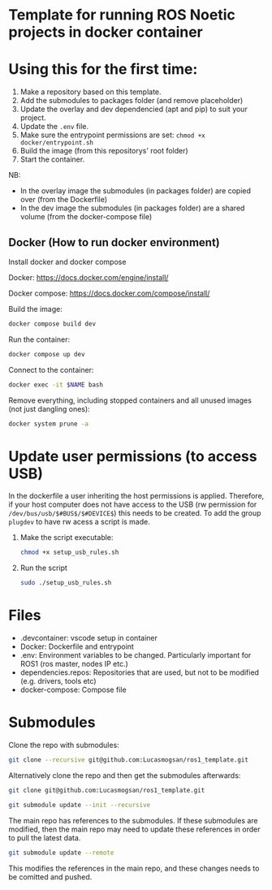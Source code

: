 # Template for running ROS Noetic projects in docker container


# Using this for the first time:
1. Make a repository based on this template.
1. Add the submodules to packages folder (and remove placeholder)
1. Update the overlay and dev dependencied (apt and pip) to suit your project.
1. Update the `.env` file.
1. Make sure the entrypoint permissions are set: `chmod +x docker/entrypoint.sh`
1. Build the image (from this repositorys' root folder)
1. Start the container.


NB:
- In the overlay image the submodules (in packages folder) are copied over (from the Dockerfile)
- In the dev image the submodules (in packages folder) are a shared volume (from the docker-compose file)


## Docker (How to run docker environment)

Install docker and docker compose

Docker:
https://docs.docker.com/engine/install/

Docker compose:
https://docs.docker.com/compose/install/

Build the image:
```bash
docker compose build dev
```

Run the container:
```bash
docker compose up dev
```

Connect to the container:
```bash
docker exec -it $NAME bash
```

Remove everything, including stopped containers and all unused images (not just dangling ones):
```bash
docker system prune -a
```

# Update user permissions (to access USB)
In the dockerfile a user inheriting the host permissions is applied.
Therefore, if your host computer does not have access to the USB (rw permission for `/dev/bus/usb/$#BUS$/$#DEVICE$`) this needs to be created.
To add the group `plugdev` to have rw acess a script is made.
1. Make the script executable:
    ```bash
    chmod +x setup_usb_rules.sh
    ```
1. Run the script
    ```bash
    sudo ./setup_usb_rules.sh
    ```

# Files
- .devcontainer: vscode setup in container
- Docker: Dockerfile and entrypoint
- .env: Environment variables to be changed. Particularly important for ROS1 (ros master, nodes IP etc.)
- dependencies.repos: Repositories that are used, but not to be modified (e.g. drivers, tools etc)
- docker-compose: Compose file

# Submodules
Clone the repo with submodules:
```bash
git clone --recursive git@github.com:Lucasmogsan/ros1_template.git
```

Alternatively clone the repo and then get the submodules afterwards:

```bash
git clone git@github.com:Lucasmogsan/ros1_template.git
```

```bash
git submodule update --init --recursive
```


The main repo has references to the submodules. If these submodules are modified, then the main repo may need to update these references in order to pull the latest data.
```bash
git submodule update --remote
```

This modifies the references in the main repo, and these changes needs to be comitted and pushed.